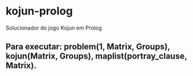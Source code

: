 # kojun-prolog
Solucionador do jogo Kojun em Prolog
## Para executar: problem(1, Matrix, Groups), kojun(Matrix, Groups), maplist(portray_clause, Matrix).
